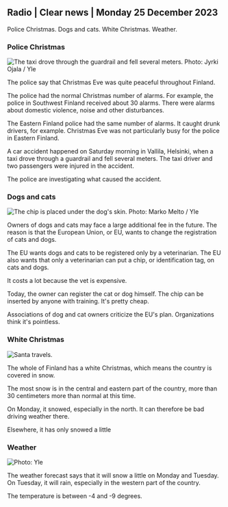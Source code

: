 ## Radio \| Clear news \| Monday 25 December 2023

Police Christmas. Dogs and cats. White Christmas. Weather.

### Police Christmas

![The taxi drove through the guardrail and fell several meters. Photo: Jyrki Ojala / Yle](https://images.cdn.yle.fi/image/upload/c_crop,h_1197,w_2128,x_0,y_218/ar_1.7777777777777777,c_fill,g_faces,h_675,w_1200/dpr_1.0/q_auto:eco/f_auto/fl_lossy/v1703500617/39-122027865895867b2d32)

The police say that Christmas Eve was quite peaceful throughout Finland.

The police had the normal Christmas number of alarms. For example, the police in Southwest Finland received about 30 alarms. There were alarms about domestic violence, noise and other disturbances.

The Eastern Finland police had the same number of alarms. It caught drunk drivers, for example. Christmas Eve was not particularly busy for the police in Eastern Finland.

A car accident happened on Saturday morning in Vallila, Helsinki, when a taxi drove through a guardrail and fell several meters. The taxi driver and two passengers were injured in the accident.

The police are investigating what caused the accident.

### Dogs and cats

![The chip is placed under the dog's skin. Photo: Marko Melto / Yle](https://images.cdn.yle.fi/image/upload/c_crop,h_1688,w_3000,x_0,y_155/ar_1.7777777777777777,c_fill,g_faces,h_675,w_1200/dpr_1.0/q_auto:eco/f_auto/fl_lossy/v1616593943/39-787912605b43202eadc)

Owners of dogs and cats may face a large additional fee in the future. The reason is that the European Union, or EU, wants to change the registration of cats and dogs.

The EU wants dogs and cats to be registered only by a veterinarian. The EU also wants that only a veterinarian can put a chip, or identification tag, on cats and dogs.

It costs a lot because the vet is expensive.

Today, the owner can register the cat or dog himself. The chip can be inserted by anyone with training. It's pretty cheap.

Associations of dog and cat owners criticize the EU's plan. Organizations think it's pointless.

### White Christmas

![Santa travels.](https://images.cdn.yle.fi/image/upload/c_crop,h_1080,w_1919,x_0,y_0/ar_1.777777777777777,c_fill,g_faces,h_675,w_1200/dpr_1.0/q_auto:eco/f_auto/fl_lossy/v1703256604/39-1219278658431d797327)

The whole of Finland has a white Christmas, which means the country is covered in snow.

The most snow is in the central and eastern part of the country, more than 30 centimeters more than normal at this time.

On Monday, it snowed, especially in the north. It can therefore be bad driving weather there.

Elsewhere, it has only snowed a little

### Weather

![ Photo: Yle](https://images.cdn.yle.fi/image/upload/c_crop,h_1080,w_1919,x_0,y_0/ar_1.7777777777777777,c_fill,g_faces,h_675,w_1200/dpr_1.0/q_auto:eco/f_auto/fl_lossy/v1703514074/39-122029465898f898a66f)

The weather forecast says that it will snow a little on Monday and Tuesday. On Tuesday, it will rain, especially in the western part of the country.

The temperature is between -4 and -9 degrees.